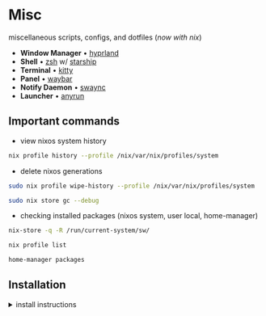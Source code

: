 # Misc

miscellaneous scripts, configs, and dotfiles (_now with nix_)

- **Window Manager** • [hyprland](https://github.com/hyprwm/Hyprland)
- **Shell** • [zsh](https://www.zsh.org) w/ [starship](https://github.com/starship/starship)
- **Terminal** • [kitty](https://github.com/kovidgoyal/kitty)
- **Panel** • [waybar](https://aur.archlinux.org/packages/waybar-hyprland-git)
- **Notify Daemon** • [swaync](https://github.com/ErikReider/SwayNotificationCenter)
- **Launcher** • [anyrun](https://github.com/Kirottu/anyrun)

## Important commands

- view nixos system history

```sh
nix profile history --profile /nix/var/nix/profiles/system
```

- delete nixos generations

```sh
sudo nix profile wipe-history --profile /nix/var/nix/profiles/system
```

```sh
sudo nix store gc --debug
```

- checking installed packages (nixos system, user local, home-manager)

```sh
nix-store -q -R /run/current-system/sw/
```

```sh
nix profile list
```

```sh
home-manager packages
```

## Installation

<details>
<summary>install instructions</summary>

### Preinstall

1. create the ff. GPT partitions:
   | file system | mount point | label | size |
   |- | - | - | - |
   | fat32 | /boot | boot | 512 MiB |
   | linux-swap | | swap | ram size |
   |btrfs | /, /home /nix /nix/store | nixos | the rest |
2. reboot
3. create btrfs subvolumes [1](https://nixos.wiki/wiki/Btrfs)

```sh
nix-shell -p btrfs-progs
mkdir -p /mnt
mount /dev/sdX2 /mnt
btrfs subvolume create /mnt/root
btrfs subvolume create /mnt/home
btrfs subvolume create /mnt/nix
umount /mnt
```

4. mount the partitions and subvolumes

```sh
mount -o compress=zstd,subvol=root /dev/sdX2 /mnt
mkdir /mnt/{home,nix}
mount -o compress=zstd,subvol=home /dev/sdX2 /mnt/home
mount -o compress=zstd,noatime,subvol=nix /dev/sdX2 /mnt/nix

mkdir /mnt/boot
mount /dev/sdX1 /mnt/boot
```

### Install

1. generate nix hardware configs

```sh
nixos-generate-config --root /mnt
```

2. manually add mount options

```sh
nano /mnt/etc/nixos/configuration.nix
```

3. install nixos

```sh
nixos-install
```

4. clone / copy this repo and check if hardware config differs from `/mnt/etc/nixos/hardware-configuration.nix`

5. setup nixos

```sh
sudo nixos-rebuild switch --flake .#pc
```

6. setup home-manager

```sh
home-manager switch --flake .#basic
```

### Post-Install (Manual changes)

- [ ] set user password
- [ ] set timezone via `timedatectl`
- browser stuff
  - [ ] update dark reader to new ui
  - [ ] import stylus styles
- [ ] run Adwaita-for-steam install script
- [ ] select catppuccin theme from obs
- [ ] theme webcord
- [ ] keepassxc enable theme & settings
- [ ] copyq disable saving keepassxc passwords
</details>
